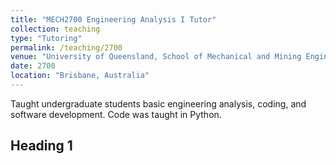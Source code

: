 ```yaml
---
title: "MECH2700 Engineering Analysis I Tutor"
collection: teaching
type: "Tutoring"
permalink: /teaching/2700
venue: "University of Queensland, School of Mechanical and Mining Engineering"
date: 2700
location: "Brisbane, Australia"
---
```


Taught undergraduate students basic engineering analysis, coding, and software development. Code was taught in Python. 

Heading 1
-------
